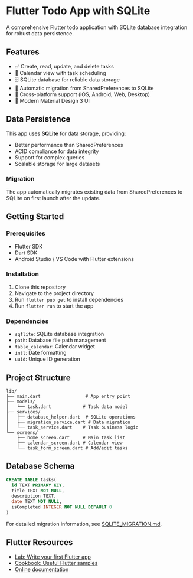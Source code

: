 # Flutter Todo App with SQLite

A comprehensive Flutter todo application with SQLite database integration for robust data persistence.

## Features

- ✅ Create, read, update, and delete tasks
- 📅 Calendar view with task scheduling
- 🗄️ SQLite database for reliable data storage
- 🔄 Automatic migration from SharedPreferences to SQLite
- 📱 Cross-platform support (iOS, Android, Web, Desktop)
- 🎨 Modern Material Design 3 UI

## Data Persistence

This app uses **SQLite** for data storage, providing:
- Better performance than SharedPreferences
- ACID compliance for data integrity
- Support for complex queries
- Scalable storage for large datasets

### Migration
The app automatically migrates existing data from SharedPreferences to SQLite on first launch after the update.

## Getting Started

### Prerequisites
- Flutter SDK
- Dart SDK
- Android Studio / VS Code with Flutter extensions

### Installation
1. Clone this repository
2. Navigate to the project directory
3. Run `flutter pub get` to install dependencies
4. Run `flutter run` to start the app

### Dependencies
- `sqflite`: SQLite database integration
- `path`: Database file path management
- `table_calendar`: Calendar widget
- `intl`: Date formatting
- `uuid`: Unique ID generation

## Project Structure
```
lib/
├── main.dart                 # App entry point
├── models/
│   └── task.dart            # Task data model
├── services/
│   ├── database_helper.dart  # SQLite operations
│   ├── migration_service.dart # Data migration
│   └── task_service.dart    # Task business logic
└── screens/
    ├── home_screen.dart     # Main task list
    ├── calendar_screen.dart # Calendar view
    └── task_form_screen.dart # Add/edit tasks
```

## Database Schema
```sql
CREATE TABLE tasks(
  id TEXT PRIMARY KEY,
  title TEXT NOT NULL,
  description TEXT,
  date TEXT NOT NULL,
  isCompleted INTEGER NOT NULL DEFAULT 0
)
```

For detailed migration information, see [SQLITE_MIGRATION.md](SQLITE_MIGRATION.md).

## Flutter Resources

- [Lab: Write your first Flutter app](https://docs.flutter.dev/get-started/codelab)
- [Cookbook: Useful Flutter samples](https://docs.flutter.dev/cookbook)
- [Online documentation](https://docs.flutter.dev/)
